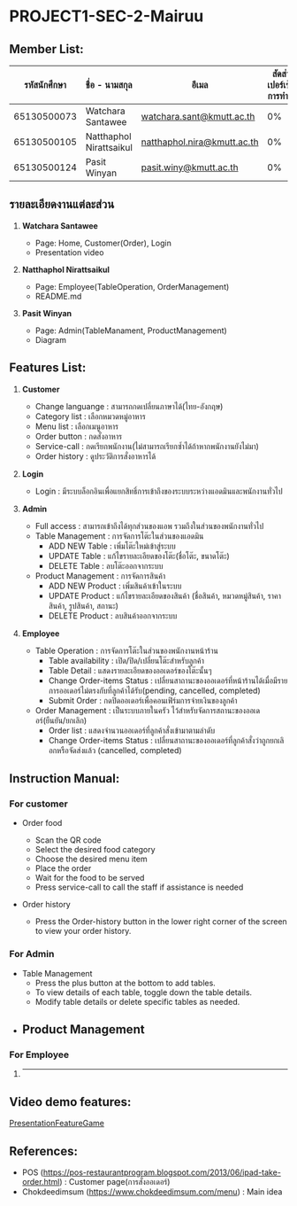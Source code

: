 # PROJECT1-SEC-2-Mairuu

## Member List:

| รหัสนักศึกษา | ชื่อ - นามสกุล       | อีเมล                        | สัดส่วนเปอร์เซ็นต์การทำงาน |
|-----------------|----------------------|-------------------------------|-------------|
| 65130500073    | Watchara Santawee    | watchara.sant@kmutt.ac.th    | 0%         |
| 65130500105    | Natthaphol Nirattsaikul | natthaphol.nira@kmutt.ac.th | 0%         |
| 65130500124    | Pasit Winyan         | pasit.winy@kmutt.ac.th        | 0%         |

## รายละเอียดงานแต่ละส่วน
1. **Watchara Santawee**
   - Page: Home, Customer(Order), Login
   - Presentation video

2. **Natthaphol Nirattsaikul**
   - Page: Employee(TableOperation, OrderManagement)
   - README.md

3. **Pasit Winyan**
   - Page: Admin(TableManament, ProductManagement)
   - Diagram

## Features List:

1. **Customer**

   - Change languange : สามารถกดเปลี่ยนภาษาได้(ไทย-อังกฤษ)
   - Category list : เลือกหมวดหมู่อาหาร
   - Menu list : เลือกเมนูอาหาร
   - Order button : กดสั่งอาหาร
   - Service-call : กดเรียกพนักงาน(ไม่สามารถเรียกซ้ำได้ถ้าหากพนักงานยังไม่มา)
   - Order history : ดูประวัติการสั่งอาหารได้

2. **Login**
   - Login : มีระบบล็อกอินเพื่อแยกสิทธิ์การเข้าถึงของระบบระหว่างแอดมินและพนักงานทั่วไป 

4. **Admin**
   - Full access : สามารถเข้าถึงได้ทุกส่วนของแอพ รวมถึงในส่วนของพนักงานทั่วไป 
   - Table Management : การจัดการโต๊ะในส่วนของแอดมิน
     - ADD NEW Table : เพิ่มโต๊ะใหม่เข้าสู่ระบบ
     - UPDATE Table : แก้ไขรายละเอียดของโต๊ะ(ชื่อโต๊ะ, ขนาดโต๊ะ)
     - DELETE Table : ลบโต๊ะออกจากระบบ
   - Product Management : การจัดการสินค้า
     - ADD NEW Product : เพิ่มสินค้าเข้าในระบบ
     - UPDATE Product : แก้ไขรายละเอียดของสินค้า (ชื่อสินค้า, หมวดหมู่สินค้า, ราคาสินค้า, รูปสินค้า, สถานะ)
     - DELETE Product : ลบสินค้าออกจากระบบ
  
5. **Employee**
   - Table Operation : การจัดการโต๊ะในส่วนของพนักงานหน้าร้าน
     - Table availability : เปิด/ปิด/เปลี่ยนโต๊ะสำหรับลูกค้า
     - Table Detail : แสดงรายละเอียดของออเดอร์ของโต๊ะนั้นๆ
     - Change Order-items Status : เปลี่ยนสาถานะของออเดอร์ที่หน้าร้านได้เมื่อมีรายการออเดอร์ไม่ตรงกับที่ลูกค้าได้รับ(pending, cancelled, completed)
     - Submit Order : กดปิดออเดอร์เพื่อคอนเฟิร์มการจ่ายเงินของลูกค้า 
   - Order Management : เป็นระบบภายในครัว ไว้สำหรับจัดการสถานะของออเดอร์(ยืนยัน/ยกเลิก)
     - Order list : แสดงจำนวนออเดอร์ที่ลูกค้าสั่งเข้ามาตามลำดับ
     - Change Order-items Status : เปลี่ยนสาถานะของออเดอร์ที่ลูกค้าสั่งว่าถูกยกเลิอกหรือจัดส่งแล้ว (cancelled, completed)
    
## Instruction Manual:

### For customer

- Order food
   - Scan the QR code
   - Select the desired food category
   - Choose the desired menu item
   - Place the order
   - Wait for the food to be served
   - Press service-call to call the staff if assistance is needed
 
- Order history
   - Press the Order-history button in the lower right corner of the screen to view your order history.
   
### For Admin
- Table Management
   - Press the plus button at the bottom to add tables.
   - To view details of each table, toggle down the table details.
   - Modify table details or delete specific tables as needed.
 - Product Management
   -

### For Employee
1. *************

## Video demo features:

[PresentationFeatureGame](https://drive.google.com/file/d/13A-dnV3qxfUE1h_pC-i49TGI2Oe3JQVE/view?pli=1)

## References:

- POS (https://pos-restaurantprogram.blogspot.com/2013/06/ipad-take-order.html) : Customer page(การสั่งออเดอร์)
- Chokdeedimsum (https://www.chokdeedimsum.com/menu) : Main idea


  
